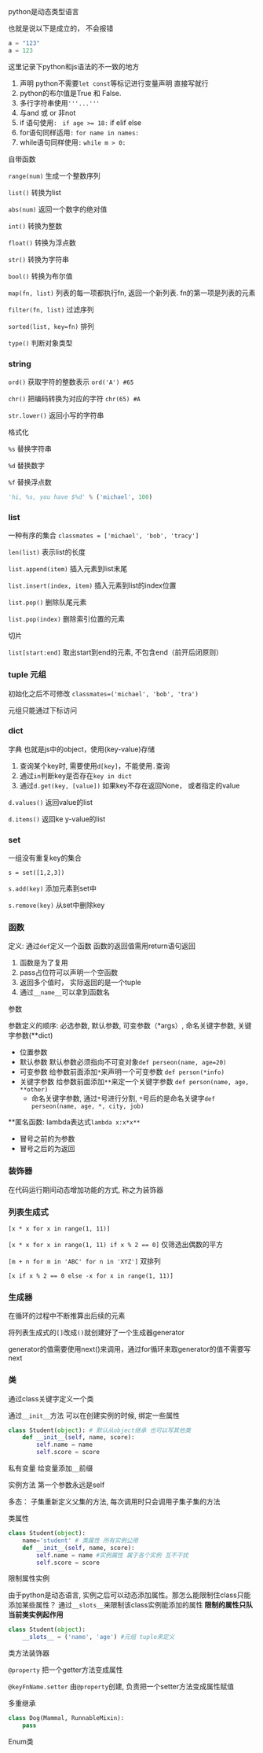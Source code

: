python是动态类型语言

也就是说以下是成立的， 不会报错

```python
a = "123"
a = 123
```

这里记录下python和js语法的不一致的地方

1. 声明 python不需要`let const`等标记进行变量声明 直接写就行
2. python的布尔值是True 和 False.
3. 多行字符串使用`'''...'''`
4. 与and 或 or 非not
5. if 语句使用`:`  ` if age >= 18:` if elif else
6. for语句同样适用`:`   `for name in names:`
7. while语句同样使用`:`  `while m > 0:`



自带函数

`range(num)` 生成一个整数序列

`list()` 转换为list

`abs(num)`  返回一个数字的绝对值

`int()` 转换为整数

`float()` 转换为浮点数

`str()` 转换为字符串

`bool()` 转换为布尔值

`map(fn, list)` 列表的每一项都执行fn, 返回一个新列表. fn的第一项是列表的元素

`filter(fn, list)` 过滤序列

`sorted(list, key=fn)` 排列

`type()` 判断对象类型

### string

`ord()`  获取字符的整数表示 `ord('A') #65`

`chr()` 把编码转换为对应的字符 `chr(65) #A`

`str.lower()` 返回小写的字符串

格式化

`%s` 替换字符串

`%d` 替换数字

`%f` 替换浮点数

```python
'hi, %s, you have $%d' % ('michael', 100)
```



### list

一种有序的集合 `classmates = ['michael', 'bob', 'tracy']`

`len(list)` 表示list的长度

`list.append(item)` 插入元素到list末尾

`list.insert(index, item)` 插入元素到list的index位置

`list.pop()` 删除队尾元素

`list.pop(index)` 删除索引位置的元素

切片

`list[start:end]` 取出start到end的元素, 不包含end（前开后闭原则）



### tuple 元组

初始化之后不可修改 `classmates=('michael', 'bob', 'tra')`

元组只能通过下标访问



### dict

字典 也就是js中的object，使用(key-value)存储

1. 查询某个key时, 需要使用`d[key]`，不能使用`.`查询
2. 通过`in`判断key是否存在`key in dict`
3. 通过`d.get(key, [value])` 如果key不存在返回None， 或者指定的value

`d.values()` 返回value的list

`d.items()` 返回ke y-value的list



### set

一组没有重复key的集合

`s = set([1,2,3])`

`s.add(key)` 添加元素到set中

`s.remove(key)` 从set中删除key



### 函数

定义: 通过`def`定义一个函数 函数的返回值需用return语句返回

1. 函数是为了复用
2. pass占位符可以声明一个空函数
3. 返回多个值时， 实际返回的是一个tuple
4. 通过`__name__`可以拿到函数名

参数

参数定义的顺序: 必选参数, 默认参数, 可变参数（*args）, 命名关键字参数, 关键字参数(**dict)

+ 位置参数
+ 默认参数 默认参数必须指向不可变对象`def perseon(name, age=20)`
+ 可变参数 给参数前面添加`*`来声明一个可变参数 `def person(*info)`
+ 关键字参数 给参数前面添加`**`来定一个关键字参数 `def person(name, age, **other)`
  + 命名关键字参数, 通过`*`号进行分割, `*`号后的是命名关键字`def perseon(name, age, *, city, job)`

**匿名函数: lambda表达式`lambda x:x*x**`

+ 冒号之前的为参数
+ 冒号之后的为返回

### 装饰器

在代码运行期间动态增加功能的方式, 称之为装饰器



### 列表生成式

`[x * x for x in range(1, 11)]`

`[x * x for x in range(1, 11) if x % 2 == 0]` 仅筛选出偶数的平方

`[m + n for m in 'ABC' for n in 'XYZ']`  双排列

`[x if x % 2 == 0 else -x for x in range(1, 11)]`



### 生成器

在循环的过程中不断推算出后续的元素

将列表生成式的`[]`改成`()`就创建好了一个生成器generator

generator的值需要使用next()来调用，通过for循环来取generator的值不需要写next



### 类

通过class关键字定义一个类

通过`__init__`方法 可以在创建实例的时候, 绑定一些属性

```python
class Student(object): # 默认从object继承 也可以写其他类
	def __init__(self, name, score):
		self.name = name
		self.score = score
```

私有变量  给变量添加`__`前缀

实例方法 第一个参数永远是self

多态： 子集重新定义父集的方法, 每次调用时只会调用子集子集的方法

类属性

```python
class Student(object):
	name='student' # 类属性 所有实例公用
	def	__init__(self, name, score):
		self.name = name #实例属性 属于各个实例 互不干扰
		self.score = score
```

限制属性实例

由于python是动态语言, 实例之后可以动态添加属性。那怎么能限制住class只能添加某些属性？ 通过`__slots__`来限制该class实例能添加的属性 **限制的属性只队当前类实例起作用**

```python
class Student(object):
	__slots__ = ('name', 'age') #元组 tuple来定义
```

类方法装饰器

`@property`  把一个getter方法变成属性

`@keyFnName.setter`  由`@property`创建, 负责把一个setter方法变成属性赋值

多重继承

```python
class Dog(Mammal, RunnableMixin):
	pass
```



Enum类

